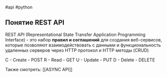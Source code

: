 #api #python
## Понятие REST API

REST API (Representational State Transfer Application Programming Interface) - это набор **правил и соглашений** для создания веб-сервисов, которые позволяют взаимодействовать с данными и функциональность удаленных серверов через HTTP протокол и HTTP методы (CRUD)

C - Create - POST
R - Read - GET
U - Update - PUT
D - Delete - DELETE

Также смотреть: [[ASYNC API]]